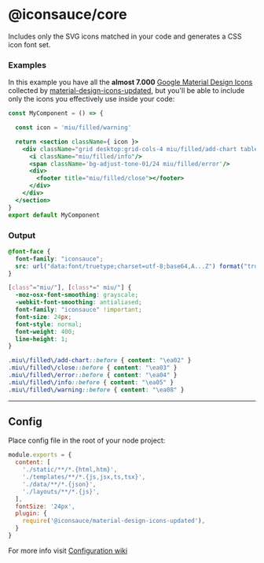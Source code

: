 # @iconsauce/core

Includes only the SVG icons matched in your code and generates a CSS icon font set.

### Examples

In this example you have all the **almost 7.000** [Google Material Design Icons](https://fonts.google.com/icons) collected by [material-design-icons-updated](https://github.com/stramel/material-design-icons-updated), but you'll be able to include only the icons you effectively use inside your code:

```jsx
const MyComponent = () => {

  const icon = 'miu/filled/warning'

  return <section className={ icon }>
    <div className="grid desktop:grid-cols-4 miu/filled/add-chart tablet:grid-cols-2 grid-cols-1 desktop:gap-6 gap-12 desktop:auto-rows-fr desktop:items-end">
      <i className="miu/filled/info"/>
      <span className='bg-adjust-tone-01/24 miu/filled/error'/>
      <div>
        <footer title="miu/filled/close"></footer>
      </div>
    </div>
  </section>
}
export default MyComponent
```

### Output

```css
@font-face {
  font-family: "iconsauce";
  src: url("data:font/truetype;charset=utf-8;base64,A...Z") format("truetype");
}

[class^="miu/"], [class*=" miu/"] {
  -moz-osx-font-smoothing: grayscale;
  -webkit-font-smoothing: antialiased;
  font-family: "iconsauce" !important;
  font-size: 24px;
  font-style: normal;
  font-weight: 400;
  line-height: 1;
}

.miu\/filled\/add-chart::before { content: "\ea02" }
.miu\/filled\/close::before { content: "\ea03" }
.miu\/filled\/error::before { content: "\ea04" }
.miu\/filled\/info::before { content: "\ea05" }
.miu\/filled\/warning::before { content: "\ea08" }
```

---

## Config

Place config file in the root of your node project:

```js
module.exports = {
  content: [
    './static/**/*.{html,htm}',
    './templates/**/*.{js,jsx,ts,tsx}',
    './data/**/*.{json}',
    './layouts/**/*.{js}',
  ],
  fontSize: '24px',
  plugin: {
    require('@iconsauce/material-design-icons-updated'),
  }
}
```

For more info visit [Configuration wiki][config]

[config]: https://github.com/iconsauce/docs/wiki/Configuration